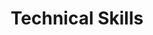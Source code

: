 ---
title: "Technical Skills"
type: "homepage"
intro: >-
  Technical expertise spanning software development, AI/ML, and engineering technologies.

technical_groups:
  - title: "Programming Languages"
    icon: "code"
    color_scheme: "blue"
    skills:
      - icon: "python"
        name: "Python"
      - icon: "js"
        name: "JavaScript"
      - icon: "code"
        name: "TypeScript"

  - title: "Web Fundamentals"
    icon: "globe"
    color_scheme: "blue"
    skills:
      - icon: "html5"
        name: "HTML"
      - icon: "css3-alt"
        name: "CSS"

  - title: "Query Languages"
    icon: "database"
    color_scheme: "green"
    skills:
      - icon: "database"
        name: "SQL"
      - icon: "server"
        name: "NoSQL"

  - title: "Web & UI"
    icon: "palette"
    color_scheme: "purple"
    skills:
      - icon: "bolt"
        name: "FastAPI"
      - icon: "atom"
        name: "React"
      - icon: "forward"
        name: "Next.js"
      - icon: "cube"
        name: "Three.js"
      - icon: "chart-line"
        name: "Plotly Dash"
      - icon: "window-maximize"
        name: "Streamlit"
      - icon: "window-restore"
        name: "Qt"
      - icon: "file-pdf"
        name: "ReportLab"

  - title: "Data Science"
    icon: "chart-line"
    color_scheme: "orange"
    skills:
      - icon: "square-root-alt"
        name: "NumPy"
      - icon: "table-cells"
        name: "Pandas"
      - icon: "map"
        name: "GeoPandas"
      - icon: "chart-line"
        name: "Plotly"
      - icon: "chart-bar"
        name: "Matplotlib"

  - title: "AI/ML Frameworks"
    icon: "brain"
    color_scheme: "purple"
    skills:
      - icon: "network-wired"
        name: "PyTorch"
      - icon: "layer-group"
        name: "TensorFlow"
      - icon: "microchip"
        name: "Scikit-learn"
      - icon: "eye"
        name: "OpenCV"

  - title: "Development Tools"
    icon: "tools"
    color_scheme: "green"
    skills:
      - icon: "code-branch"
        name: "Git"
      - icon: "github"
        name: "GitHub"
      - icon: "gitlab"
        name: "GitLab"
      - icon: "code"
        name: "VSCode"
      - icon: "linux"
        name: "Linux"
      - icon: "docker"
        name: "Docker"
      - icon: "laptop-code"
        name: "Jupyter"
      - icon: "elephant"
        name: "PostgreSQL"
      - icon: "database"
        name: "MySQL"
      - icon: "leaf"
        name: "MongoDB"
      - icon: "database"
        name: "Supabase"
      - icon: "fire"
        name: "Firebase"
      - icon: "cloud"
        name: "GCP"

  - title: "Engineering Software"
    icon: "building"
    color_scheme: "red"
    skills:
      - icon: "building"
        name: "OpenSees"
      - icon: "building"
        name: "SAP2000"
      - icon: "building"
        name: "ETABS"
      - icon: "building"
        name: "SAFE"
      - icon: "draw-polygon"
        name: "BIM"
      - icon: "draw-polygon"
        name: "CAD"
      - icon: "map"
        name: "QGIS"
--- 